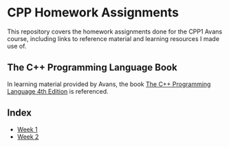 # CPP Homework Assignments
This repository covers the homework assignments done for the CPP1 Avans course, including links to reference material and learning resources I made use of. 

## The C++ Programming Language Book
In learning material provided by Avans, the book [The C++ Programming Language 4th Edition](The%20C++%20Programming%20Language%204th%20Edition.pdf) is referenced. 

## Index
- [Week 1](cpp1/week1)
- [Week 2](cpp1/week2)
